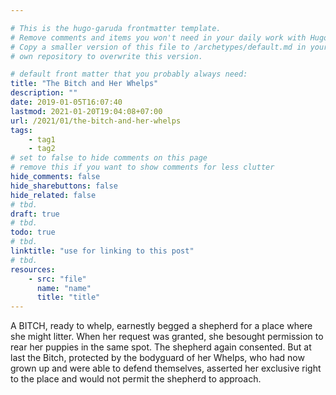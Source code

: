 ```yaml
---

# This is the hugo-garuda frontmatter template.
# Remove comments and items you won't need in your daily work with Hugo.
# Copy a smaller version of this file to /archetypes/default.md in your
# own repository to overwrite this version.

# default front matter that you probably always need:
title: "The Bitch and Her Whelps"
description: ""
date: 2019-01-05T16:07:40
lastmod: 2021-01-20T19:04:08+07:00
url: /2021/01/the-bitch-and-her-whelps
tags:
    - tag1
    - tag2
# set to false to hide comments on this page
# remove this if you want to show comments for less clutter
hide_comments: false
hide_sharebuttons: false
hide_related: false
# tbd.
draft: true
# tbd.
todo: true
# tbd.
linktitle: "use for linking to this post"
# tbd.
resources:
    - src: "file"
      name: "name"
      title: "title"
---
```

A BITCH, ready to whelp, earnestly begged a shepherd for a place where she might litter. When her request was granted, she besought permission to rear her puppies in the same spot. The shepherd again consented. But at last the Bitch, protected by the bodyguard of her Whelps, who had now grown up and were able to defend themselves, asserted her exclusive right to the place and would not permit the shepherd to approach.

